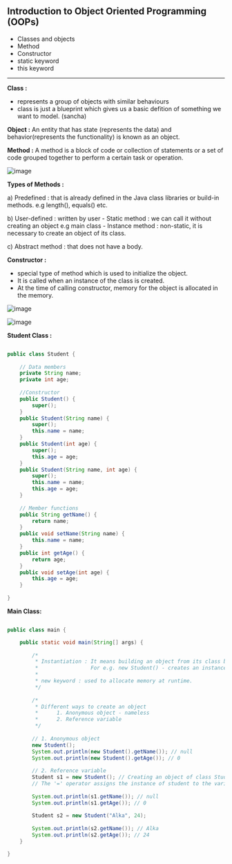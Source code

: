 ## Introduction to Object Oriented Programming (OOPs)

- Classes and objects
- Method
- Constructor
- static keyword
- this keyword


----------------------------------------------------------------------------------------------------------------------------------------------------


**Class :** 
- represents a group of objects with similar behaviours
- class is just a blueprint which gives us a basic defition of something we want to model. (sancha)


**Object :** An entity that has state (represents the data) and behavior(represents the functionality) is known as an object. 


**Method :** A method is a block of code or collection of statements or a set of code grouped together to perform a certain task or operation.

![image](https://user-images.githubusercontent.com/23376002/170814711-25def2a7-2545-49dd-b880-adeddf1865f6.png)

**Types of Methods :**

a) Predefined : that is already defined in the Java class libraries or build-in methods. e.g length(), equals() etc. 

b) User-defined : written by user
	- Static method : we can call it without creating an object e.g main class
	- Instance method : non-static,  it is necessary to create an object of its class. 
	
c) Abstract method : that does not have a body. 


**Constructor :**
- special type of method which is used to initialize the object.
- It is called when an instance of the class is created.
- At the time of calling constructor, memory for the object is allocated in the memory.

![image](https://user-images.githubusercontent.com/23376002/170815355-b8b6f420-1c51-4e14-8ad1-a58692443607.png)

![image](https://user-images.githubusercontent.com/23376002/170815388-67c52b0f-9994-49a4-a38d-9253ae4ed60b.png)



**Student Class :**


```java

public class Student {
	
	// Data members
	private String name;
	private int age;
	
	//Constructor
	public Student() {
		super();
	}
	public Student(String name) {
		super();
		this.name = name;
	}
	public Student(int age) {
		super();
		this.age = age;
	}
	public Student(String name, int age) {
		super();
		this.name = name;
		this.age = age;
	}
	
	// Member functions
	public String getName() {
		return name;
	}
	public void setName(String name) {
		this.name = name;
	}
	public int getAge() {
		return age;
	}
	public void setAge(int age) {
		this.age = age;
	}
	
}

```


**Main Class:**


```java

public class main {

	public static void main(String[] args) {
		
		/* 
		 * Instantiation : It means building an object from its class blueprint.
		 *                 For e.g. new Student() - creates an instance of Student
		 *                 
		 * new keyword : used to allocate memory at runtime.                
		 */
		
		/*
		 * Different ways to create an object
		 * 		1. Anonymous object - nameless
		 * 		2. Reference variable
		 */
		
		// 1. Anonymous object
		new Student();
		System.out.println(new Student().getName()); // null
		System.out.println(new Student().getAge()); // 0
		
		// 2. Reference variable
		Student s1 = new Student(); // Creating an object of class Student
		// The '=' operator assigns the instance of student to the variablle s1. 
		
		System.out.println(s1.getName()); // null
		System.out.println(s1.getAge()); // 0
		
		Student s2 = new Student("Alka", 24);
		
		System.out.println(s2.getName()); // Alka
		System.out.println(s2.getAge()); // 24
	}

}

```




